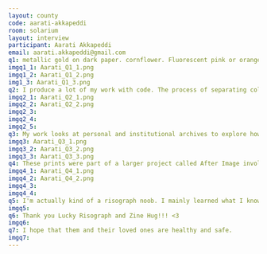 ```yaml
---
layout: county 
code: aarati-akkapeddi
room: solarium
layout: interview
participant: Aarati Akkapeddi
email: aarati.akkapeddi@gmail.com
q1: metallic gold on dark paper. cornflower. Fluorescent pink or orange. I'm really curious about Mist but have never tried it!
imgq1_1: Aarati_Q1_1.png
imgq1_2: Aarati_Q1_2.png
img1_3: Aarati_Q1_3.png
q2: I produce a lot of my work with code. The process of separating colors also happens more often with code than in photoshop or another software like that. I use python to produce and manipulate my files for print. In terms of deciding colors and materials, I really just experiment and see what supports my concept the best! Touching paper really helps!
imgq2_1: Aarati_Q2_1.png
imgq2_2: Aarati_Q2_2.png
imgq2_3: 
imgq2_4: 
imgq2_5: 
q3: My work looks at personal and institutional archives to explore how identities and histories are shaped by different methods of collecting, preserving, and presenting data. My starting point is always with some form of dataset/archive and understanding my connection to it. 
imgq3: Aarati_Q3_1.png
imgq3_2: Aarati_Q3_2.png
imgq3_3: Aarati_Q3_3.png
q4: These prints were part of a larger project called After Image involving an archive of Tamilian Studio photography called the Studies in Tamil Studio Archives and Society and my own family photos from Chennai. I was interested in finding a space between collective and individual identity,  particularly with these family photos which were so personal, and yet you can kind of find certain stylistic similarities in pose and composition. I also wanted to highlight the complexity of the image as a data point. These particular prints are averages of similar photographs from the archive (and occasionally my own family photos). So for example, all of the images of couples standing, where the woman is on the left are blended together to create one print. Another print shows all of the images where one person is sitting and the other is standing blended together. Another shows all of the images where a child is leaning against a table with flowers blended together. 
imgq4_1: Aarati_Q4_1.png
imgq4_2: Aarati_Q4_2.png
imgq4_3: 
imgq4_4: 
q5: I'm actually kind of a risograph noob. I mainly learned what I know from my friends over at txtbooks.us! But as someone who's relatively new to it, having open expectations of what the outcome may look like has been helpful. I really enjoy the experimental relationship I have with printing! I'm not sure if it's the medium or because I'm new to it. But it works for me regardless and is a wonderful change from the rest of my process which tends to be digital and code-based. 
imgq5: 
q6: Thank you Lucky Risograph and Zine Hug!!! <3
imgq6: 
q7: I hope that them and their loved ones are healthy and safe. 
imgq7: 
---
```

